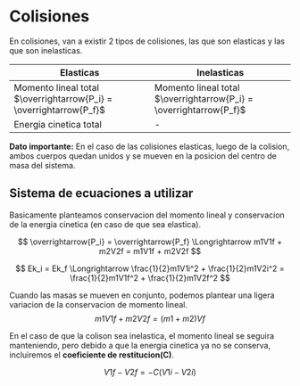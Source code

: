 # Colisiones

En colisiones, van a existir 2 tipos de colisiones, las que son elasticas y las que son inelasticas.

| Elasticas                                                          | Inelasticas                                                        |
|--------------------------------------------------------------------|--------------------------------------------------------------------|
| Momento lineal total $\overrightarrow{P_i} = \overrightarrow{P_f}$ | Momento lineal total $\overrightarrow{P_i} = \overrightarrow{P_f}$ |
| Energia cinetica total | - |

**Dato importante:** En el caso de las colisiones elasticas, luego de la colision, ambos cuerpos quedan unidos y se mueven en la posicion del centro de masa del sistema.

## Sistema de ecuaciones a utilizar

Basicamente planteamos conservacion del momento lineal y conservacion de la energia cinetica (en caso de que sea elastica).

$$ \overrightarrow{P_i} = \overrightarrow{P_f} \Longrightarrow m1V1f + m2V2f = m1V1f + m2V2f $$

$$ Ek_i = Ek_f \Longrightarrow \frac{1}{2}m1V1i^2 + \frac{1}{2}m1V2i^2 = \frac{1}{2}m1V1f^2 + \frac{1}{2}m1V2f^2 $$

Cuando las masas se mueven en conjunto, podemos plantear una ligera variacion de la conservacion de momento lineal. 
$$ m1V1f + m2V2f = (m1 + m2)Vf $$

En el caso de que la colison sea inelastica, el momento lineal se seguira manteniendo, pero debido a que la energia cinetica ya no se conserva, incluiremos el **coeficiente de restitucion(C)**.

$$ V1f - V2f = -C(V1i - V2i) $$
